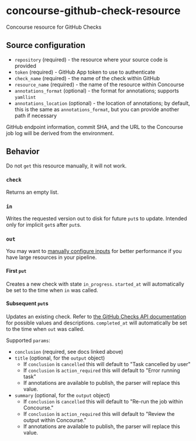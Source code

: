 # concourse-github-check-resource
Concourse resource for GitHub Checks

## Source configuration

- `repository` (required) - the resource where your source code is provided
- `token` (required) - GitHub App token to use to authenticate
- `check_name` (required) - the name of the check within GitHub
- `resource_name` (required) - the name of the resource within Concourse
- `annotations_format` (optional) - the format for annotations; supports `yamllint`
- `annotations_location` (optional) - the location of annotations; by default, this is the same as `annotations_format`, but you can provide another path if necessary

GitHub endpoint information, commit SHA, and the URL to the Concourse job log will be derived from the environment.

## Behavior
Do not `get` this resource manually, it will not work.

### `check`
Returns an empty list.

### `in`
Writes the requested version out to disk for future `put`s to update. Intended only for implicit `get`s after `put`s.

### `out`
You may want to [manually configure inputs](https://concourse-ci.org/jobs.html#schema.step.put-step.inputs) for better performance if you have large resources in your pipeline.

#### First `put`
Creates a new check with state `in_progress`. `started_at` will automatically be set to the time when `in` was called.

#### Subsequent `put`s
Updates an existing check. Refer to [the GitHub Checks API documentation](https://docs.github.com/en/rest/reference/checks) for possible values and descriptions. `completed_at` will automatically be set to the time when `out` was called.

Supported `params`:
- `conclusion` (required, see docs linked above)
- `title` (optional, for the `output` object)
    - If `conclusion` is `cancelled` this will default to "Task cancelled by user"
    - If `conclusion` is `action_required` this will default to "Error running task"
    - If annotations are available to publish, the parser will replace this value.
- `summary` (optional, for the `output` object)
    - If `conclusion` is `cancelled` this will default to "Re-run the job within Concourse."
    - If `conclusion` is `action_required` this will default to "Review the output within Concourse."
    - If annotations are available to publish, the parser will replace this value.
